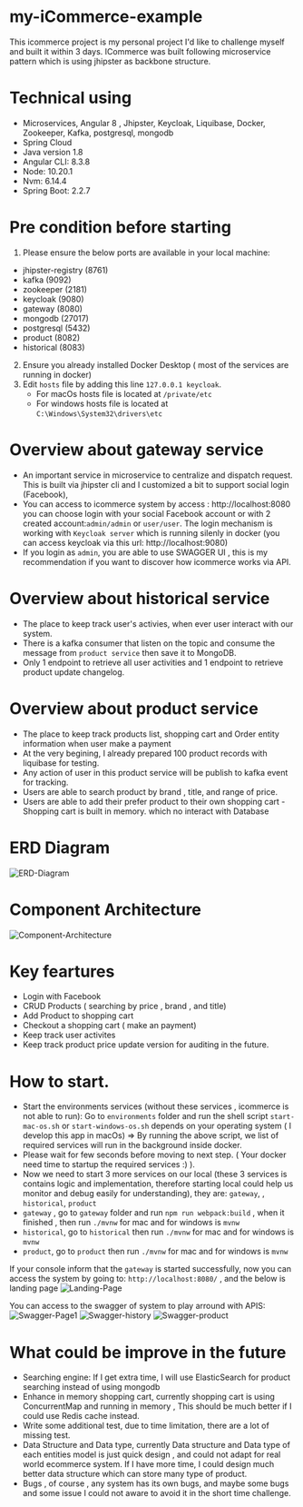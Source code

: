 # my-iCommerce-example
This icommerce project is my personal project I'd like to challenge myself and built it within 3 days. ICommerce was built following microservice pattern which is using jhipster as backbone structure. 

# Technical using
- Microservices, Angular 8 , Jhipster, Keycloak, Liquibase, Docker, Zookeeper, Kafka, postgresql, mongodb
- Spring Cloud
- Java version 1.8
- Angular CLI: 8.3.8
- Node: 10.20.1
- Nvm: 6.14.4
- Spring Boot: 2.2.7

# Pre condition before starting 
1. Please ensure the below ports are available in your local machine:
- jhipster-registry (8761)
- kafka (9092)
- zookeeper (2181)
- keycloak (9080)
- gateway (8080)
- mongodb (27017)
- postgresql (5432)
- product (8082)
- historical (8083)

2. Ensure you already installed Docker Desktop ( most of the services are running in docker)
3. Edit `hosts` file by adding this line `127.0.0.1 keycloak`. 
   - For macOs hosts file is located at `/private/etc`
   - For windows hosts file is located at `C:\Windows\System32\drivers\etc`

# Overview about gateway service
 - An important service in microservice to centralize and dispatch request. This is built via jhipster cli and I customized a bit to support social login (Facebook),
 - You can access to icommerce system by access : http://localhost:8080 you can choose login with your social Facebook account or with 2 created account:`admin/admin` or `user/user`. The login mechanism is working with `Keycloak server` which is running silenly in docker (you can access keycloak via this url: http://localhost:9080)
 - If you login as `admin`, you are able to use SWAGGER UI , this is my recommendation if you want to discover how icommerce works vìa API.

# Overview about historical service
 - The place to keep track user's activies, when ever user interact with our system.
 - There is a kafka consumer that listen on the topic and consume the message from `product service` then save it to MongoDB.
 - Only 1 endpoint to retrieve all user activities and 1 endpoint to retrieve product update changelog.

# Overview about product service
 - The place to keep track products list, shopping cart and Order entity information when user make a payment
 - At the very begining, I already prepared 100 product records with liquibase for testing.
 - Any action of user in this product service will be publish to kafka event for tracking.
 - Users are able to search product by brand , title, and range of price.
 - Users are able to add their prefer product to their own shopping cart - Shopping cart is built in memory. which no interact with Database
 
# ERD Diagram
![ERD-Diagram](https://github.com/ntlong1594/my-iCommerce-example/blob/master/imgs/ERD.png)

# Component Architecture
![Component-Architecture](https://github.com/ntlong1594/my-iCommerce-example/blob/master/imgs/Component-Architecture.png)

# Key feartures
- Login with Facebook
- CRUD Products ( searching by price , brand , and title)
- Add Product to shopping cart
- Checkout a shopping cart ( make an payment)
- Keep track user activites
- Keep track product price update version for auditing in the future.

# How to start.
- Start the environments services (without these services , icommerce is not able to run): Go to `environments` folder and run the shell script `start-mac-os.sh` or `start-windows-os.sh` depends on your operating system ( I develop this app in macOs) => By running the above script, we list of required services will run in the background inside docker.
- Please wait for few seconds before moving to next step. ( Your docker need time to startup the required services :) ).
- Now we need to start 3 more services on our local (these 3 services is contains logic and implementation, therefore starting local could help us monitor and debug easily for understanding), they are: `gateway`, , `historical`, `product`
- `gateway` , go to `gateway` folder and run `npm run webpack:build` , when it finished , then run `./mvnw` for mac and for windows is `mvnw`
- `historical`, go to `historical` then run `./mvnw` for mac and for windows is `mvnw`
- `product`, go to `product` then run `./mvnw` for mac and for windows is `mvnw`

If your console inform that the `gateway` is started successfully, now you can access the system by going to: `http://localhost:8080/` , and the below is landing page
![Landing-Page](https://github.com/ntlong1594/my-iCommerce-example/blob/master/imgs/landing-page.png)

You can access to the swagger of system to play arround with APIS:
![Swagger-Page1](https://github.com/ntlong1594/my-iCommerce-example/blob/master/imgs/swagger-api-1.png)
![Swagger-history](https://github.com/ntlong1594/my-iCommerce-example/blob/master/imgs/swagger-history.png)
![Swagger-product](https://github.com/ntlong1594/my-iCommerce-example/blob/master/imgs/swagger-product.png)

# What could be improve in the future
- Searching engine: If I get extra time, I will use ElasticSearch for product searching instead of using mongodb
- Enhance in memory shopping cart, currently shopping cart is using ConcurrentMap and running in memory , This should be much better if I could use Redis cache instead.
- Write some additional test, due to time limitation, there are a lot of missing test. 
- Data Structure and Data type, currently Data structure and Data type of each entities model is just quick design , and could not adapt for real world ecommerce system. If I have more time, I could design much better data structure which can store many type of product.
- Bugs , of course , any system has its own bugs, and maybe some bugs and some issue I could not aware to avoid it in the short time challenge.